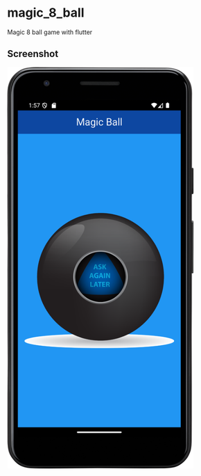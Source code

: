 # magic_8_ball

Magic 8 ball game with flutter

## Screenshot

<img src="magic-8-ball_screenshot.png" alt="magic 8 ball app screenshot" width="430"/>